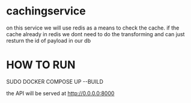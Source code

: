 # cachingservice
on this service we will use redis as a means to check the cache. if the cache already in redis we dont need to do the transforming and can just resturn the id of payload in our db
# HOW TO RUN
SUDO DOCKER COMPOSE UP --BUILD

the API will be served at http://0.0.0.0:8000
